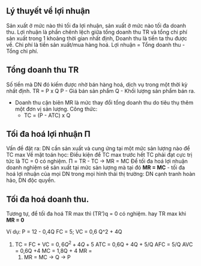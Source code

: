 ## Lý thuyết về lợi nhuận
Sản xuất ở mức nào thì tối đa lợi nhuận, sản xuất ở mức nào tối đa doanh thu.
Lợi nhuận là phần chênh lệch giữa tổng doanh thu TR và tổng chi phí sản xuất trong 1 khoảng thời gian nhất định,
	Doanh thu là tiền ta thu được về.
	Chi phí là tiền sản xuất/mua hàng hoá.
Lợi nhuận = Tổng doanh thu - Tổng chi phí.
## Tổng doanh thu TR
Số tiền mà DN đó kiếm được nhờ bán hàng hoá, dịch vụ trong một thời kỳ nhất định.
TR = P x Q
	P - Giá bán sản phẩm
	Q - Khối lượng sản phẩm bán ra.
- Doanh thu cận biên MR  là mức thay đổi tổng doanh thu do tiêu thụ thêm một đơn vị sản lượng.
  Công thức: 
	- TC = (P - ATC) x Q
## Tối đa hoá lợi nhuận Π
Vấn đề đặt ra: DN cần sản xuất và cung ứng tại một mức sản lượng nào để TC max
Về mặt toán học: Điều kiện để TC max trước hết TC phải đạt cực trị tức là TC = 0 có nghiệm.
	Π = TR - TC
	-> MR = MC
	Để tối đa hoá lợi nhuận doanh nghiệm sẽ sản xuất tại mức sản lượng mà tại đó **MR = MC** - tối đa hoá lợi nhuận của mọi DN trong mọi hình thái thị trường: DN cạnh tranh hoàn hảo, DN độc quyền.
## Tối đa hoá doanh thu.
Tương tự, để tối đa hoá TR max thì (TR')q = 0 có nghiệm.
hay TR max khi **MR = 0**

Ví dụ:
P = 12 - 0,4Q
FC = 5; VC = 0,6 Q^2 + 4Q

1. TC = FC + VC = $0,6Q^2+4Q+5$ 
   ATC = 0,6Q + 4Q + 5/Q
   AFC = 5/Q
   AVC = 0,6Q +4 
   MC = 1,8Q + 4
   MR = 
   1. MR = MC -> Q -> P

